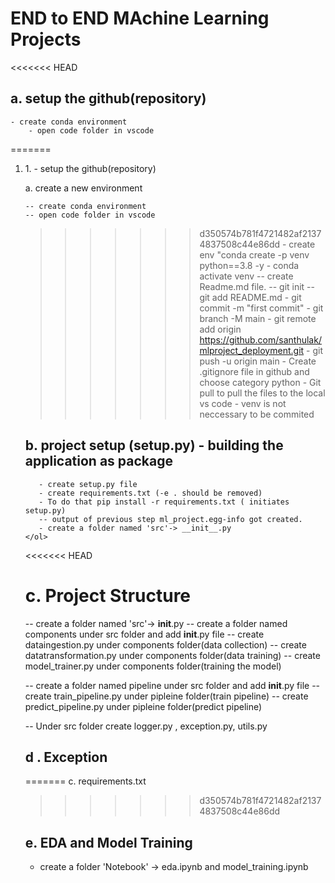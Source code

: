 # END to END MAchine Learning Projects

<<<<<<< HEAD


## a. setup the github(repository)
    - create conda environment
		- open code folder in vscode
=======
<ol>
<li>1.  - setup the github(repository)
	
  a. create a new environment
	
    -- create conda environment	
    -- open code folder in vscode
	
>>>>>>> d350574b781f4721482af21374837508c44e86dd
		- create env "conda create -p venv  python==3.8 -y
		- conda activate venv
    -- create Readme.md file.
         --    git init
        --     git add README.md
        -     git commit -m "first commit"
        -     git branch -M main
        -     git remote add origin https://github.com/santhulak/mlproject_deployment.git
        -     git push -u origin main
      - Create .gitignore file in github and choose category python
      - Git pull to pull the files to the local vs code
      - venv is not neccessary to be commited
      
 ## b. project setup (setup.py) - building the application as package
       - create setup.py file
       - create requirements.txt (-e . should be removed)
       - To do that pip install -r requirements.txt ( initiates setup.py)
       -- output of previous step ml_project.egg-info got created.
       - create a folder named 'src'-> __init__.py
    </ol>   
              
<<<<<<< HEAD
# c. Project Structure

-- create a folder named 'src'-> __init__.py
-- create a folder named components under src folder and add __init__.py file
-- create dataingestion.py under components folder(data collection)
-- create datatransformation.py under components folder(data training)
-- create model_trainer.py under components folder(training the model)

-- create a folder named pipeline under src folder and add __init__.py file
-- create train_pipeline.py under pipleine folder(train pipeline)
-- create predict_pipeline.py under pipleine folder(predict pipeline)


-- Under src folder create logger.py , exception.py, utils.py


## d . Exception
=======
  c. requirements.txt
>>>>>>> d350574b781f4721482af21374837508c44e86dd

## e. EDA and Model Training
 * create a folder 'Notebook' -> eda.ipynb and model_training.ipynb
